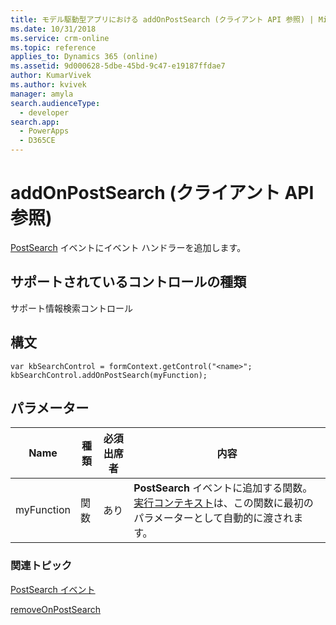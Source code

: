 ```yaml
---
title: モデル駆動型アプリにおける addOnPostSearch (クライアント API 参照) | Microsoft Docs
ms.date: 10/31/2018
ms.service: crm-online
ms.topic: reference
applies_to: Dynamics 365 (online)
ms.assetid: 9d000628-5dbe-45bd-9c47-e19187ffdae7
author: KumarVivek
ms.author: kvivek
manager: amyla
search.audienceType:
  - developer
search.app:
  - PowerApps
  - D365CE
---
```

# <a name="addonpostsearch-client-api-reference"></a>addOnPostSearch (クライアント API 参照)



[PostSearch](../events/postsearch.md) イベントにイベント ハンドラーを追加します。 

## <a name="control-types-supported"></a>サポートされているコントロールの種類

サポート情報検索コントロール

## <a name="syntax"></a>構文

```
var kbSearchControl = formContext.getControl("<name>";
kbSearchControl.addOnPostSearch(myFunction);
```

## <a name="parameters"></a>パラメーター

|Name | 種類​​ | 必須出席者 | 内容|
|--|--|--|--|
|myFunction |関数 |あり|**PostSearch** イベントに追加する関数。 [実行コンテキスト](../../clientapi-execution-context.md)は、この関数に最初のパラメーターとして自動的に渡されます。| 

### <a name="related-topics"></a>関連トピック

[PostSearch イベント](../events/postsearch.md)

[removeOnPostSearch](removeOnPostSearch.md)